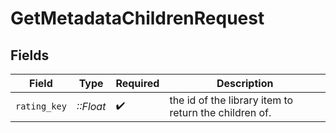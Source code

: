 # GetMetadataChildrenRequest


## Fields

| Field                                                 | Type                                                  | Required                                              | Description                                           |
| ----------------------------------------------------- | ----------------------------------------------------- | ----------------------------------------------------- | ----------------------------------------------------- |
| `rating_key`                                          | *::Float*                                             | :heavy_check_mark:                                    | the id of the library item to return the children of. |